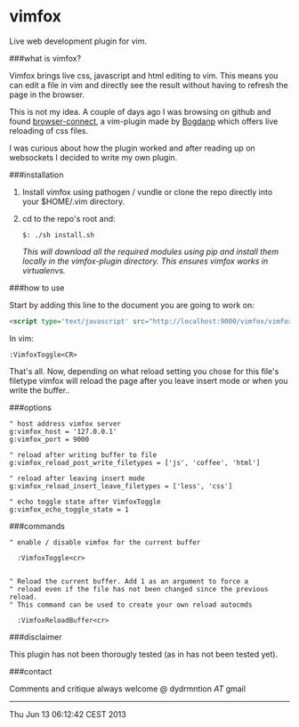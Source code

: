 vimfox
======

Live web development plugin for vim.


###what is vimfox?

Vimfox brings live css, javascript and html editing to vim. This means you
can edit a file in vim and directly see the result without having to refresh 
the page in the browser.

This is not my idea. A couple of days ago I was browsing on github and found 
[browser-connect](https://github.com/Bogdanp/browser-connect.vim), a vim-plugin
made by [Bogdanp](http://github.com/Bogdanp) which offers live reloading of css
files. 

I was curious about how the plugin worked and after reading up on websockets I 
decided to write my own plugin.


###installation

1. Install vimfox using pathogen / vundle or clone the repo directly into
your $HOME/.vim directory.

2. cd to the repo's root and:
        
    `$: ./sh install.sh`

   *This will download all the required modules using pip and install
   them locally in the vimfox-plugin directory. This ensures vimfox works
   in virtualenvs.*


###how to use

Start by adding this line to the document you are going to work on:

```html
<script type='text/javascript' src="http://localhost:9000/vimfox/vimfox.js"></script>
```

In vim:
```vim 
:VimfoxToggle<CR>
```

That's all. Now, depending on what reload setting you chose for this file's filetype
vimfox will reload the page after you leave insert mode or when you write the buffer..


###options


```vim
" host address vimfox server
g:vimfox_host = '127.0.0.1'
g:vimfox_port = 9000

" reload after writing buffer to file
g:vimfox_reload_post_write_filetypes = ['js', 'coffee', 'html']

" reload after leaving insert mode
g:vimfox_reload_insert_leave_filetypes = ['less', 'css']

" echo toggle state after VimfoxToggle
g:vimfox_echo_toggle_state = 1

```


###commands

```vim
" enable / disable vimfox for the current buffer
 
  :VimfoxToggle<cr>


" Reload the current buffer. Add 1 as an argument to force a 
" reload even if the file has not been changed since the previous reload.
" This command can be used to create your own reload autocmds
  
  :VimfoxReloadBuffer<cr>

```

###disclaimer

This plugin has not been thorougly tested (as in has not been tested yet).


###contact

Comments and critique always welcome @ dydrmntion _AT_ gmail



----
Thu Jun 13 06:12:42 CEST 2013
